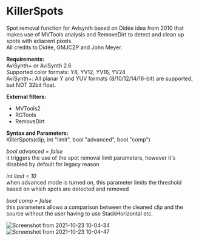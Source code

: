 # KillerSpots
Spot removal function for Avisynth based on Didée idea from 2010 that makes use of MVTools analysis and RemoveDirt to detect and clean up spots with adiacent pixels.
<br>
All credits to Didée, GMJCZP and John Meyer.

**Requirements:**
<br>
AviSynth+ or AviSynth 2.6
<br>
Supported color formats: Y8, YV12, YV16, YV24
<br>
AviSynth+: All planar Y and YUV formats (8/10/12/14/16-bit) are supported, but NOT 32bit float.

**External filters:**
<br>
- MVTools2
- RGTools
- RemoveDirt

**Syntax and Parameters:**
<br>
KillerSpots(clip, int "limit", bool "advanced", bool "comp")

*bool advanced = false*
<br>
it triggers the use of the spot removal limit parameters, however it's disabled by default for legacy reason

*int limit = 10*
<br>
when advanced mode is turned on, this parameter limits the threshold based on which spots are detected and removed

*bool comp = false*
<br>
this parameters allows a comparison between the cleaned clip and the source without the user having to use StackHorizontal etc.


![Screenshot from 2021-10-23 10-04-34](https://user-images.githubusercontent.com/18946343/138550289-b24be84d-0a5c-445e-87d2-304b5b6c45c4.png)
![Screenshot from 2021-10-23 10-04-47](https://user-images.githubusercontent.com/18946343/138550290-9679bee4-372e-450b-8732-26379513e284.png)
